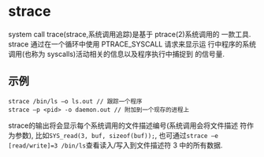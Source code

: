# strace
system call trace(strace,系统调用追踪)是基于 ptrace(2)系统调用的
一款工具. strace 通过在一个循环中使用 PTRACE_SYSCALL 请求来显示运
行中程序的系统调用(也称为 syscalls)活动相关的信息以及程序执行中捕捉到
的信号量.

## 示例
```
strace /bin/ls –o ls.out // 跟踪一个程序
strace –p <pid> -o daemon.out // 附加到一个现存的进程上
```

strace的输出将会显示每个系统调用的文件描述编号(系统调用会将文件描述
符作为参数), 比如`SYS_read(3, buf, sizeof(buf));`, 也可通过`strace –e [read/write]=3 /bin/ls`查看读入/写入到文件描述符 3 中的所有数据.